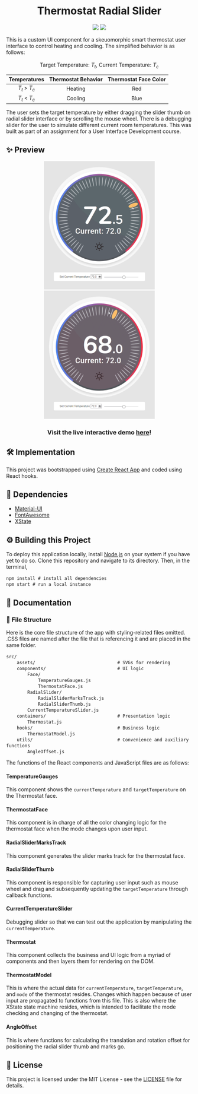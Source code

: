 <h1 align="center">Thermostat Radial Slider</h1>
<p align="center">
  <a href = "https://reactjs.org"><img src="https://img.shields.io/badge/React-20232A?style=for-the-badge&logo=react&logoColor=61DAFB"></a>
  <a href = "https://github.com/yauyenching/thermostat-radial-slider/blob/master/LICENSE"><img src="https://img.shields.io/badge/License-MIT-informational?style=for-the-badge"></a>
</p>
This is a custom UI component for a skeuomorphic smart thermostat user interface to control heating and cooling. The simplified behavior is as follows:
<br><br>
<div align="center">
Target Temperature: <i>T<sub>t</sub></i>, Current Temperature: <i>T<sub>c</sub></i>

| Temperatures | Thermostat Behavior | Thermostat Face Color |
| :--: | :--: | :--: |
| <i>T<sub>t</sub></i> > <i>T<sub>c</sub></i><br>| Heating | Red |
| <i>T<sub>t</sub></i> < <i>T<sub>c</sub></i><br>| Cooling | Blue |
</div>

The user sets the target temperature by either dragging the slider thumb on radial slider interface or by scrolling the mouse wheel. There is a debugging slider for the user to simulate different current room temperatures. This was built as part of an assignment for a User Interface Development course.

## ✨ Preview ##
<div align="center">
  <img src="https://raw.githubusercontent.com/yauyenching/thermostat-radial-slider/master/preview/thermostat_hotter.gif" width="300">
  <img src="https://raw.githubusercontent.com/yauyenching/thermostat-radial-slider/master/preview/thermostat_colder.gif" width="300">
  <h3>Visit the live interactive demo <a href="https://yauyenching.github.io/thermostat-radial-slider/">here</a>!</h3>
</div>

## 🛠️ Implementation ##
This project was bootstrapped using [Create React App](https://github.com/facebook/create-react-app) and coded using React hooks.

## 🧰 Dependencies ##
* [Material-UI](https://v4.mui.com/)
* [FontAwesome](https://fontawesome.com/docs/web/use-with/react/)
* [XState](https://xstate.js.org/docs/)

## ⚙️ Building this Project ##
To deploy this application locally, install [Node.js](https://nodejs.org/en/) on your system if you have yet to do so. Clone this repository and navigate to its directory. Then, in the terminal,
```
npm install # install all dependencies
npm start # run a local instance
```

## 📖 Documentation ##
### 📂 File Structure
Here is the core file structure of the app with styling-related files omitted. .CSS files are named after the file that is referencing it and are placed in the same folder.
```
src/
    assets/                               # SVGs for rendering
    components/                           # UI logic
        Face/
            TemperatureGauges.js
            ThermostatFace.js
        RadialSlider/
            RadialSliderMarksTrack.js
            RadialSliderThumb.js
        CurrentTemperatureSlider.js
    containers/                           # Presentation logic
        Thermostat.js
    hooks/                                # Business logic
        ThermostatModel.js
    utils/                                # Convenience and auxiliary functions
        AngleOffset.js
```
The functions of the React components and JavaScript files are as follows:

#### TemperatureGauges
This component shows the `currentTemperature` and `targetTemperature` on the Thermostat face.

#### ThermostatFace
This component is in charge of all the color changing logic for the thermostat face when the mode changes upon user input.

#### RadialSliderMarksTrack
This component generates the slider marks track for the thermostat face.

#### RadialSliderThumb
This component is responsible for capturing user input such as mouse wheel and drag and subsequently updating the `targetTemperature` through callback functions.

#### CurrentTemperatureSlider
Debugging slider so that we can test out the application by manipulating the `currentTemperature`.

#### Thermostat
This component collects the business and UI logic from a myriad of components and then layers them for rendering on the DOM.

#### ThermostatModel
This is where the actual data for `currentTemperature`, `targetTemperature`, and `mode` of the thermostat resides. Changes which happen because of user input are propagated to functions from this file. This is also where the XState state machine resides, which is intended to facilitate the mode checking and changing of the thermostat.

#### AngleOffset
This is where functions for calculating the translation and rotation offset for positioning the radial slider thumb and marks go.

## 📝 License ##
This project is licensed under the MIT License - see the [LICENSE](https://github.com/yauyenching/thermostat-radial-slider/blob/master/LICENSE) file for details.
